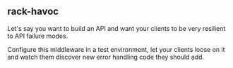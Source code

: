 ## rack-havoc

Let's say you want to build an API and want your clients to be very resilient to API failure modes.

Configure this middleware in a test environment, let your clients loose on it and watch them discover new error handling code they should add.
